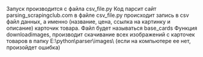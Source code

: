 Запуск производится с файла csv_file.py
Код парсит сайт parsing_scrapingclub.com
в файле csv_file.py происходит запись в csv файл данных, а именно (название, цена, ссылка на картинку и описание) карточик товара. Файл будет называться base_cards
Функция downloadimages, производит скачивание всех изображений с карточек товаров в папку E:\\python\\parser\\images\\ (если на компьютере ее нет, произойдет ошибка)
